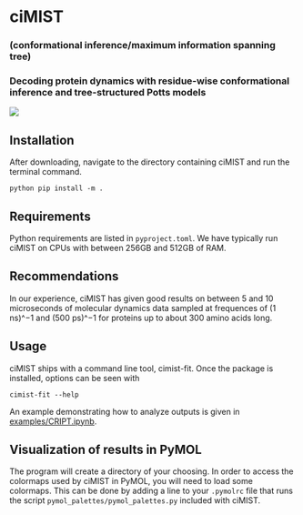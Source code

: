 # ciMIST
### (conformational inference/maximum information spanning tree)

### Decoding protein dynamics with residue-wise conformational inference and tree-structured Potts models

![](images/GR_on_HS90.png)

## Installation
After downloading, navigate to the directory containing ciMIST and run the terminal command.
```
python pip install -m .
```

## Requirements
Python requirements are listed in `pyproject.toml`.
We have typically run ciMIST on CPUs with between 256GB and 512GB of RAM.

## Recommendations
In our experience, ciMIST has given good results on between 5 and 10 microseconds of molecular dynamics data sampled at frequences of (1 ns)^${-1}$ and (500 ps)^${-1}$ for proteins up to about 300 amino acids long.

## Usage
ciMIST ships with a command line tool, cimist-fit.
Once the package is installed, options can be seen with 

```
cimist-fit --help
```

An example demonstrating how to analyze outputs is given in [examples/CRIPT.ipynb](examples/CRIPT.ipynb).

## Visualization of results in PyMOL
The program will create a directory of your choosing.
In order to access the colormaps used by ciMIST in PyMOL, you will need to load some colormaps.
This can be done by adding a line to your `.pymolrc` file that runs the script `pymol_palettes/pymol_palettes.py` included with ciMIST.
